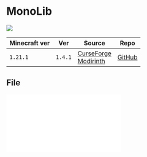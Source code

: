 # MonoLib

![](https://cdn.modrinth.com/data/9leXt4A5/eee929260ecdca01a71d1d4d24aab84588e9ef76_96.webp)

| Minecraft ver | Ver     | Source                                                                                                           | Repo                                                     |
| ------------- | ------- | ---------------------------------------------------------------------------------------------------------------- | -------------------------------------------------------- |
| `1.21.1`      | `1.4.1` | [CurseForge](https://www.curseforge.com/minecraft/mc-mods/monolib)<br>[Modirinth](https://modrinth.com/mod/monolib) | [GitHub](https://github.com/Cursee-Development/Mono-Lib) |

## File
![monolib-neoforge-1.21.1-1.4.1](../src/mods/monolib-neoforge-1.21.1-1.4.1.jar)